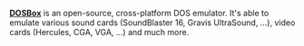 [**DOSBox**](https://www.dosbox.com/) is an open-source, cross-platform DOS emulator. It's able to emulate various sound cards (SoundBlaster 16, Gravis UltraSound, ...), video cards (Hercules, CGA, VGA, ...) and much more.
